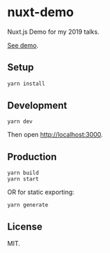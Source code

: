 # nuxt-demo

Nuxt.js Demo for my 2019 talks.

[See demo](https://nuxt-demo.surge.sh).

## Setup

```bash
yarn install
```

## Development

```
yarn dev
```

Then open [http://localhost:3000](http://localhost:3000).

## Production

```
yarn build
yarn start
```

OR for static exporting:

```
yarn generate
```

## License

MIT.
